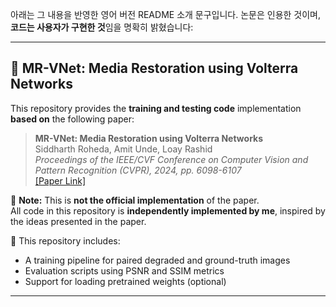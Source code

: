 아래는 그 내용을 반영한 영어 버전 README 소개 문구입니다. 논문은 인용한 것이며, **코드는 사용자가 구현한 것**임을 명확히 밝혔습니다:

---

## 🔧 MR-VNet: Media Restoration using Volterra Networks

This repository provides the **training and testing code** implementation **based on** the following paper:

> **MR-VNet: Media Restoration using Volterra Networks**  
> Siddharth Roheda, Amit Unde, Loay Rashid  
> *Proceedings of the IEEE/CVF Conference on Computer Vision and Pattern Recognition (CVPR), 2024, pp. 6098-6107*  
> [[Paper Link]](https://openaccess.thecvf.com/content/CVPR2024/html/Roheda_MR-VNet_Media_Restoration_using_Volterra_Networks_CVPR_2024_paper.html)

📌 **Note:** This is **not the official implementation** of the paper.  
All code in this repository is **independently implemented by me**, inspired by the ideas presented in the paper.

📂 This repository includes:
- A training pipeline for paired degraded and ground-truth images  
- Evaluation scripts using PSNR and SSIM metrics  
- Support for loading pretrained weights (optional)  

---
